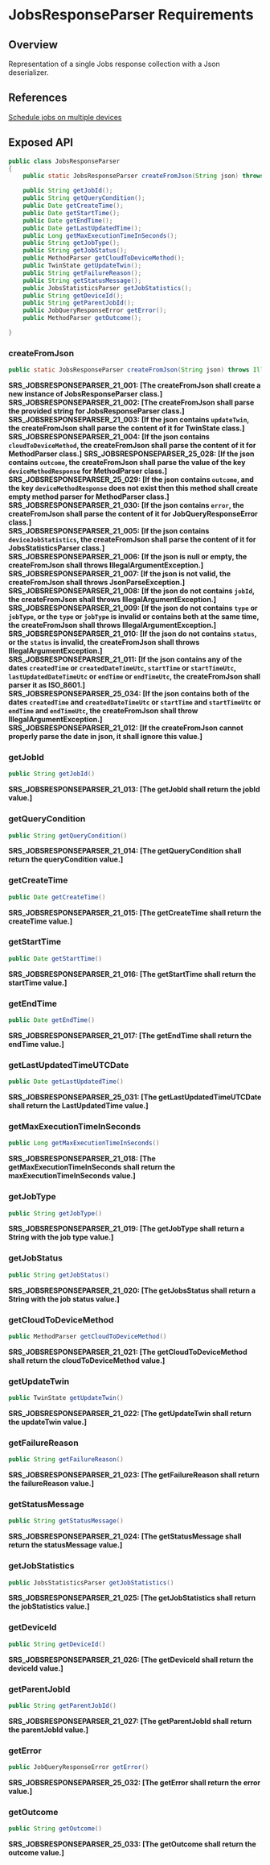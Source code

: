 # JobsResponseParser Requirements

## Overview

Representation of a single Jobs response collection with a Json deserializer.

## References

[Schedule jobs on multiple devices](https://docs.microsoft.com/en-us/azure/iot-hub/iot-hub-devguide-jobs)

## Exposed API

```java
public class JobsResponseParser
{
    public static JobsResponseParser createFromJson(String json) throws IllegalArgumentException, JsonParseException, ParseException;

    public String getJobId();
    public String getQueryCondition();
    public Date getCreateTime();
    public Date getStartTime();
    public Date getEndTime();
    public Date getLastUpdatedTime();
    public Long getMaxExecutionTimeInSeconds();
    public String getJobType();
    public String getJobStatus();
    public MethodParser getCloudToDeviceMethod();
    public TwinState getUpdateTwin();
    public String getFailureReason();
    public String getStatusMessage();
    public JobsStatisticsParser getJobStatistics();
    public String getDeviceId();
    public String getParentJobId();
    public JobQueryResponseError getError();
    public MethodParser getOutcome();

}
```

### createFromJson
```java
public static JobsResponseParser createFromJson(String json) throws IllegalArgumentException, JsonParseException, ParseException
```
**SRS_JOBSRESPONSEPARSER_21_001: [**The createFromJson shall create a new instance of JobsResponseParser class.**]**  
**SRS_JOBSRESPONSEPARSER_21_002: [**The createFromJson shall parse the provided string for JobsResponseParser class.**]**  
**SRS_JOBSRESPONSEPARSER_21_003: [**If the json contains `updateTwin`, the createFromJson shall parse the content of it for TwinState class.**]**
**SRS_JOBSRESPONSEPARSER_21_004: [**If the json contains `cloudToDeviceMethod`, the createFromJson shall parse the content of it for MethodParser class.**]** 
**SRS_JOBSRESPONSEPARSER_25_028: [**If the json contains `outcome`, the createFromJson shall parse the value of the key `deviceMethodResponse` for MethodParser class.**]** 
**SRS_JOBSRESPONSEPARSER_25_029: [**If the json contains `outcome`, and the key `deviceMethodResponse` does not exist then this method shall create empty method parser for MethodParser class.**]** 
**SRS_JOBSRESPONSEPARSER_21_030: [**If the json contains `error`, the createFromJson shall parse the content of it for JobQueryResponseError class.**]**  
**SRS_JOBSRESPONSEPARSER_21_005: [**If the json contains `deviceJobStatistics`, the createFromJson shall parse the content of it for JobsStatisticsParser class.**]**  
**SRS_JOBSRESPONSEPARSER_21_006: [**If the json is null or empty, the createFromJson shall throws IllegalArgumentException.**]**  
**SRS_JOBSRESPONSEPARSER_21_007: [**If the json is not valid, the createFromJson shall throws JsonParseException.**]**  
**SRS_JOBSRESPONSEPARSER_21_008: [**If the json do not contains `jobId`, the createFromJson shall throws IllegalArgumentException.**]**  
**SRS_JOBSRESPONSEPARSER_21_009: [**If the json do not contains `type` or `jobType`, or the `type` or `jobType` is invalid or contains both at the same time, the createFromJson shall throws IllegalArgumentException.**]**  
**SRS_JOBSRESPONSEPARSER_21_010: [**If the json do not contains `status`, or the `status` is invalid, the createFromJson shall throws IllegalArgumentException.**]**  
**SRS_JOBSRESPONSEPARSER_21_011: [**If the json contains any of the dates `createdTime` or `createdDateTimeUtc`, `startTime` or `startTimeUtc`, `lastUpdatedDateTimeUtc` or `endTime` or `endTimeUtc`, the createFromJson shall parser it as ISO_8601.**]**  
**SRS_JOBSRESPONSEPARSER_25_034: [**If the json contains both of the dates `createdTime` and `createdDateTimeUtc` or `startTime` and `startTimeUtc` or `endTime` and `endTimeUtc`, the createFromJson shall throw IllegalArgumentException.**]**  
**SRS_JOBSRESPONSEPARSER_21_012: [**If the createFromJson cannot properly parse the date in json, it shall ignore this value.**]**  

### getJobId
```java
public String getJobId()
```
**SRS_JOBSRESPONSEPARSER_21_013: [**The getJobId shall return the jobId value.**]**  

### getQueryCondition
```java
public String getQueryCondition()
```
**SRS_JOBSRESPONSEPARSER_21_014: [**The getQueryCondition shall return the queryCondition value.**]**  

### getCreateTime
```java
public Date getCreateTime()
```
**SRS_JOBSRESPONSEPARSER_21_015: [**The getCreateTime shall return the createTime value.**]**  

### getStartTime
```java
public Date getStartTime()
```
**SRS_JOBSRESPONSEPARSER_21_016: [**The getStartTime shall return the startTime value.**]**  

### getEndTime
```java
public Date getEndTime()
```
**SRS_JOBSRESPONSEPARSER_21_017: [**The getEndTime shall return the endTime value.**]**  

### getLastUpdatedTimeUTCDate
```java
public Date getLastUpdatedTime()
```
**SRS_JOBSRESPONSEPARSER_25_031: [**The getLastUpdatedTimeUTCDate shall return the LastUpdatedTime value.**]** 

### getMaxExecutionTimeInSeconds
```java
public Long getMaxExecutionTimeInSeconds()
```
**SRS_JOBSRESPONSEPARSER_21_018: [**The getMaxExecutionTimeInSeconds shall return the maxExecutionTimeInSeconds value.**]**  

### getJobType
```java
public String getJobType()
```
**SRS_JOBSRESPONSEPARSER_21_019: [**The getJobType shall return a String with the job type value.**]**  

### getJobStatus
```java
public String getJobStatus()
```
**SRS_JOBSRESPONSEPARSER_21_020: [**The getJobsStatus shall return a String with the job status value.**]**  

### getCloudToDeviceMethod
```java
public MethodParser getCloudToDeviceMethod()
```
**SRS_JOBSRESPONSEPARSER_21_021: [**The getCloudToDeviceMethod shall return the cloudToDeviceMethod value.**]**  

### getUpdateTwin
```java
public TwinState getUpdateTwin()
```
**SRS_JOBSRESPONSEPARSER_21_022: [**The getUpdateTwin shall return the updateTwin value.**]**  

### getFailureReason
```java
public String getFailureReason()
```
**SRS_JOBSRESPONSEPARSER_21_023: [**The getFailureReason shall return the failureReason value.**]**  

### getStatusMessage
```java
public String getStatusMessage()
```
**SRS_JOBSRESPONSEPARSER_21_024: [**The getStatusMessage shall return the statusMessage value.**]**  

### getJobStatistics
```java
public JobsStatisticsParser getJobStatistics()
```
**SRS_JOBSRESPONSEPARSER_21_025: [**The getJobStatistics shall return the jobStatistics value.**]**  

### getDeviceId
```java
public String getDeviceId()
```
**SRS_JOBSRESPONSEPARSER_21_026: [**The getDeviceId shall return the deviceId value.**]**  

### getParentJobId
```java
public String getParentJobId()
```
**SRS_JOBSRESPONSEPARSER_21_027: [**The getParentJobId shall return the parentJobId value.**]**  

### getError
```java
public JobQueryResponseError getError()
```
**SRS_JOBSRESPONSEPARSER_25_032: [**The getError shall return the error value.**]** 

### getOutcome
```java
public String getOutcome()
```
**SRS_JOBSRESPONSEPARSER_25_033: [**The getOutcome shall return the outcome value.**]** 